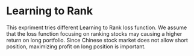 # Learning to Rank
This expriment tries different Learning to Rank loss function. We assume that the loss function focusing on ranking stocks may causing a higher return on long portfolio. Since Chinese stock market does not allow short position, maximizing profit on long position is important.
